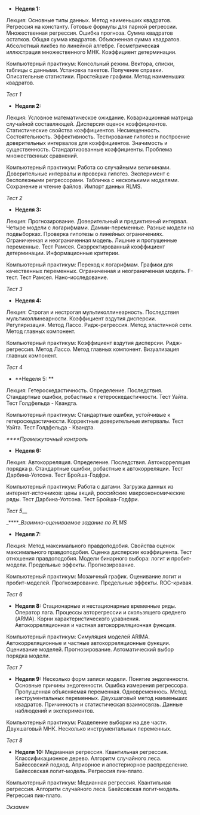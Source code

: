 * **Неделя 1:** 

Лекция: Основные типы данных. Метод наименьших квадратов. Регрессия на константу. Готовые формулы для парной регрессии. Множественная регрессия. Ошибка прогноза. Сумма квадратов остатков. Общая сумма квадратов. Объясненная сумма квадратов. Абсолютный ликбез по линейной алгебре. Геометрическая иллюстрация множественного МНК. Коэффициент детерминации. 

Компьютерный практикум: Консольный режим. Вектора, списки, таблицы с данными. Установка пакетов. Получение справки. Описательные статистики. Простейшие графики. Метод наименьших квадратов.

_Тест 1_  

* **Неделя 2:** 

Лекция: Условное математическое ожидание. Ковариационная матрица случайной составляющей. Дисперсия оценок коэффициентов. Статистические свойства коэффициентов. Несмещенность. Состоятельность. Эффективность. Тестирование гипотез и построение доверительных интервалов для коэффициентов. Значимость и существенность. Стандартизованные коэффициенты. Проблема множественных сравнений.

Компьютерный практикум: Работа со случайными величинами. Доверительные интервалы и проверка гипотез. Эксперимент с бесполезными регрессорами. Табличка с несколькими моделями. Сохранение и чтение файлов. Импорт данных RLMS.

_Тест 2_  

* **Неделя 3:** 

Лекция: Прогнозирование. Доверительный и предиктивный интервал. Четыре модели с логарифмами. Дамми-переменные. Разные модели на подвыборках. Проверка гипотезы о линейных ограничениях. Ограниченная и неограниченная модель. Лишние и пропущенные переменные. Тест Рамсея. Скорректированный коэффициент детерминации. Информационные критерии.


Компьютерный практикум: Переход к логарифмам. Графики для качественных переменных. Ограниченная и неограниченная модель. F-тест. Тест Рамсея. Нано-исследование. 


_Тест 3_  

* **Неделя 4:** 


Лекция: Строгая и нестрогая мультиколлинеарность. Последствия мультиколлинеарности. Коэффициент вздутия дисперсии. Регуляризация. Метод Лассо. Ридж-регрессия. Метод эластичной сети. Метод главных компонент. 

Компьютерный практикум: Коэффициент вздутия дисперсии. Ридж-регрессия. Метод Лассо. Метод главных компонент. Визуализация главных компонент.

_Тест 4_  

* **Неделя 5: **

Лекция: Гетероскедастичность. Определение. Последствия. Стандартные ошибки, робастные к гетероскедастичности. Тест Уайта. Тест Голдфельда - Квандта. 

Компьютерный практикум: Стандартные ошибки, устойчивые к гетероскедастичности. Корректные доверительные интервалы. Тест Уайта. Тест Голдфельда - Квандта. 

_****Промежуточный контроль_

* **Неделя 6:** 

Лекция: Автокорреляция. Определение. Последствия. Автокорреляция порядка p. Стандартные ошибки, робастные к автокорреляции. Тест Дарбина-Уотсона. Тест Бройша-Годфри.

Компьютерный практикум: Работа с датами. Загрузка данных из интернет-источников: цены акций, российские макроэкономические ряды. Тест Дарбина-Уотсона. Тест Бройша-Годфри.

_Тест 5___  

_****__Взаимно-оцениваемое задание по RLMS_

* **Неделя 7:** 

Лекция: Метод максимального правдоподобия. Свойства оценок максимального правдоподобия. Оценка дисперсии коэффициента. Тест отношения правдоподобия. Модели бинарного выбора: логит и пробит-модели. Предельные эффекты. Прогнозирование.

Компьютерный практикум: Мозаичный график. Оценивание логит и пробит-моделей. Прогнозирование. Предельные эффекты. ROC-кривая.

_Тест 6_  

* **Неделя 8:** Стационарные и нестационарные временные ряды. Оператор лага. Процессы авторегрессии и скользящего среднего (ARMA). Корни характеристического уравнения. Автокорреляционная и частная автокорреляционная функция.  

Компьютерный практикум: Симуляция моделей ARIMA. Автокорреляционные и частные автокорреляционные функции. Оценивание моделей. Прогнозирование. Автоматический выбор порядка модели.

_Тест 7_  

* **Неделя 9:** Несколько форм записи модели.  Понятие эндогенности. Основные причины эндогенности. Ошибка измерения регрессора. Пропущенная объясняемая переменная. Одновременнось. Метод инструментальных переменных. Двухшаговый метод наименьших квадратов.  Причинность и статистическая взаимосвязь. Данные наблюдений и экспериментов.

Компьютерный практикум: Разделение выборки на две части. Двухшаговый МНК. Несколько инструментальных переменных. 

_Тест 8_  

* **Неделя 10:**  Медианная регрессия. Квантильная регрессия. Классификационное дерево. Алгоритм случайного леса. Байесовский подход. Априорное и апостериорное распределение. Байесовская логит-модель. Регрессия пик-плато.

Компьютерный практикум: Медианная регрессия. Квантильная регрессия. Алгоритм случайного леса. Баейсовская логит-модель. Регрессия пик-плато.

_Экзамен_
